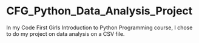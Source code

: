 # CFG_Python_Data_Analysis_Project
 In my Code First Girls Introduction to Python Programming course, I chose to do my project on data analysis on a CSV file.
